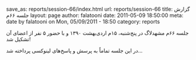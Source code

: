 save_as: reports/session-66/index.html
url: reports/session-66
title: گزارش جلسه ۶۶‌م
layout: page
author: falatooni
date: 2011-05-09 18:50:00
meta: date by falatooni on Mon, 05/09/2011 - 18:50
category: reports

جلسه ۶۶‌م مشهدلاگ در پنج‌شنبه، ۱۵‌م اردی‌بهشت ۱۳۹۰ و با حضور ۵ نفر از اعضای آن
تشکیل شد!  


<!--more-->



در این جلسه تماماً به پرسش و پاسخ‌های لینوکسی پرداخته شد...

